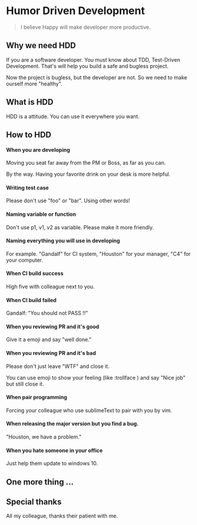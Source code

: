 # Humor Driven Development

> I believe Happy will make developer more productive.


## Why we need HDD

If you are a software developer. You must know about TDD, Test-Driven
Development. That's will help you build a safe and bugless project.

Now the project is bugless, but the developer are not. So we need to make
ourself more "healthy".

## What is HDD

HDD is a attitude. You can use it everywhere you want.

## How to HDD

#### When you are developing

Moving you seat far away from the PM or Boss, as far as you can.

By the way. Having your favorite drink on your desk is more helpful.

#### Writing test case

Please don't use "foo" or "bar". Using other words!

#### Naming variable or function

Don't use p1, v1, v2 as variable. Please make it more friendly.

#### Naming everything you will use in developing

For example.  "Gandalf" for CI system, "Houston" for your manager, "C4" for your computer.

#### When CI build success

High five with colleague next to you.

#### When CI build failed

Gandalf: "You should not PASS !!"

#### When you reviewing PR and it's good

Give it a emoji and say "well done."

#### When you reviewing PR and it's bad

Please don't just leave "WTF" and close it.

You can use emoji to show your feeling (like :trollface ) and say "Nice job" but
still close it.

#### When pair programming

Forcing your colleague who use sublimeText to pair with you by vim.

#### When releasing the major version but you find a bug.

"Houston, we have a problem."

#### When you hate someone in your office

Just help them update to windows 10.



## One more thing ...

## Special thanks

All my colleague, thanks their patient with me.
